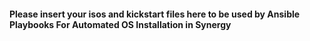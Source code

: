 #### Please insert your isos and kickstart files here to be used by Ansible Playbooks For Automated OS Installation in Synergy 
